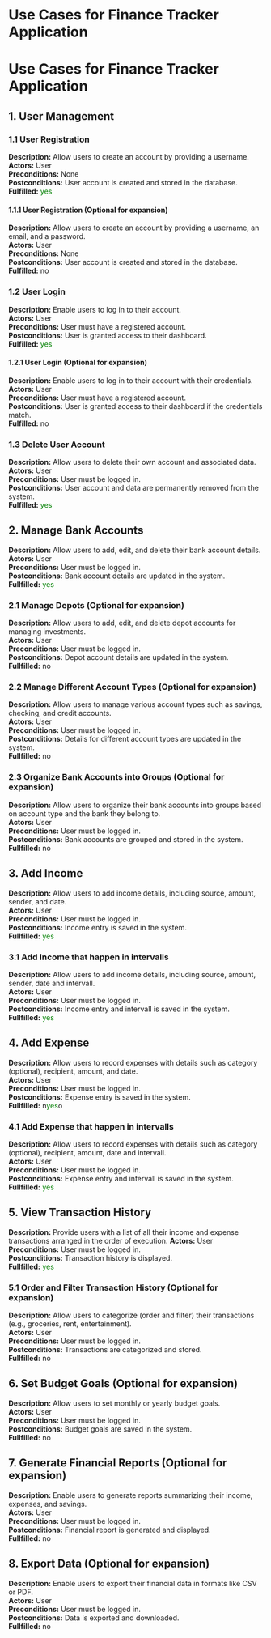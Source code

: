 # Use Cases for Finance Tracker Application

# Use Cases for Finance Tracker Application

## 1. User Management

### 1.1 User Registration
**Description:** Allow users to create an account by providing a username.  
**Actors:** User  
**Preconditions:** None  
**Postconditions:** User account is created and stored in the database.  
**Fulfilled:** <span style="color:green">yes</span>

#### 1.1.1 User Registration (Optional for expansion)  
**Description:** Allow users to create an account by providing a username, an email, and a password.  
**Actors:** User  
**Preconditions:** None  
**Postconditions:** User account is created and stored in the database.  
**Fulfilled:** no

### 1.2 User Login
**Description:** Enable users to log in to their account.  
**Actors:** User  
**Preconditions:** User must have a registered account.  
**Postconditions:** User is granted access to their dashboard.  
**Fulfilled:** <span style="color:green">yes</span>

#### 1.2.1 User Login (Optional for expansion)  
**Description:** Enable users to log in to their account with their credentials.  
**Actors:** User  
**Preconditions:** User must have a registered account.  
**Postconditions:** User is granted access to their dashboard if the credentials match.  
**Fulfilled:** no

### 1.3 Delete User Account
**Description:** Allow users to delete their own account and associated data.  
**Actors:** User  
**Preconditions:** User must be logged in.  
**Postconditions:** User account and data are permanently removed from the system.  
**Fulfilled:** <span style="color:green">yes</span>


## 2. Manage Bank Accounts
**Description:** Allow users to add, edit, and delete their bank account details.  
**Actors:** User  
**Preconditions:** User must be logged in.  
**Postconditions:** Bank account details are updated in the system.  
**Fullfilled:** <span style="color:green">yes</span>  

### 2.1 Manage Depots (Optional for expansion)
**Description:** Allow users to add, edit, and delete depot accounts for managing investments.  
**Actors:** User  
**Preconditions:** User must be logged in.  
**Postconditions:** Depot account details are updated in the system.  
**Fullfilled:** no  

### 2.2 Manage Different Account Types (Optional for expansion)
**Description:** Allow users to manage various account types such as savings, checking, and credit accounts.  
**Actors:** User  
**Preconditions:** User must be logged in.  
**Postconditions:** Details for different account types are updated in the system.  
**Fullfilled:** no  

### 2.3 Organize Bank Accounts into Groups (Optional for expansion)
**Description:** Allow users to organize their bank accounts into groups based on account type and the bank they belong to.  
**Actors:** User  
**Preconditions:** User must be logged in.  
**Postconditions:** Bank accounts are grouped and stored in the system.  
**Fullfilled:** no    

## 3. Add Income
**Description:** Allow users to add income details, including source, amount, sender, and date.  
**Actors:** User  
**Preconditions:** User must be logged in.  
**Postconditions:** Income entry is saved in the system.  
**Fullfilled:** <span style="color:green">yes</span>  

### 3.1 Add Income that happen in intervalls
**Description:** Allow users to add income details, including source, amount, sender, date and intervall.  
**Actors:** User  
**Preconditions:** User must be logged in.  
**Postconditions:** Income entry and intervall is saved in the system.  
**Fullfilled:** <span style="color:green">yes</span>  

## 4. Add Expense
**Description:** Allow users to record expenses with details such as category (optional), recipient, amount, and date.  
**Actors:** User  
**Preconditions:** User must be logged in.  
**Postconditions:** Expense entry is saved in the system.  
**Fullfilled:** n<span style="color:green">yes</span>o  

### 4.1 Add Expense that happen in intervalls
**Description:** Allow users to record expenses with details such as category (optional), recipient, amount, date and intervall.  
**Actors:** User  
**Preconditions:** User must be logged in.  
**Postconditions:** Expense entry and intervall is saved in the system.  
**Fullfilled:** <span style="color:green">yes</span>  

## 5. View Transaction History
**Description:** Provide users with a list of all their income and expense transactions arranged in the order of execution.
**Actors:** User  
**Preconditions:** User must be logged in.  
**Postconditions:** Transaction history is displayed.  
**Fullfilled:** <span style="color:green">yes</span>  

### 5.1 Order and Filter Transaction History (Optional for expansion)
**Description:** Allow users to categorize (order and filter) their transactions (e.g., groceries, rent, entertainment).  
**Actors:** User  
**Preconditions:** User must be logged in.  
**Postconditions:** Transactions are categorized and stored.  
**Fullfilled:** no 

## 6. Set Budget Goals (Optional for expansion)
**Description:** Allow users to set monthly or yearly budget goals.  
**Actors:** User  
**Preconditions:** User must be logged in.  
**Postconditions:** Budget goals are saved in the system.  
**Fullfilled:** no  

## 7. Generate Financial Reports (Optional for expansion)
**Description:** Enable users to generate reports summarizing their income, expenses, and savings.  
**Actors:** User  
**Preconditions:** User must be logged in.  
**Postconditions:** Financial report is generated and displayed.  
**Fullfilled:** no   

## 8. Export Data (Optional for expansion)
**Description:** Enable users to export their financial data in formats like CSV or PDF.  
**Actors:** User  
**Preconditions:** User must be logged in.  
**Postconditions:** Data is exported and downloaded.  
**Fullfilled:** no  